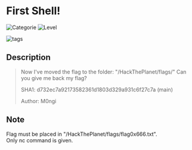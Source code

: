 # First Shell!
![Categorie](https://img.shields.io/badge/Category-Binary%20Exploitation-red?style=for-the-badge) ![Level](https://img.shields.io/badge/Difficulty-Easy-green?style=for-the-badge)

![tags](https://img.shields.io/badge/Tag-Linux-blue)

## Description
> Now I've moved the flag to the folder: "/HackThePlanet/flags/"
> Can you give me back my flag?
>
> SHA1: d732ec7a92173582361d1803d329a931c6f27c7a  (main)
>
> Author: M0ngi

## Note

Flag must be placed in "/HackThePlanet/flags/flag0x666.txt".<br>
Only nc command is given.
